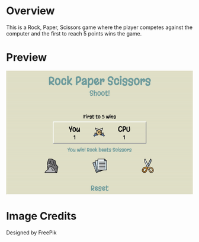 # Overview
This is a Rock, Paper, Scissors game where the player competes against the computer and the first to reach 5 points wins the game. 

# Preview
![Alt text](/images/preview.gif)

# Image Credits
Designed by FreePik